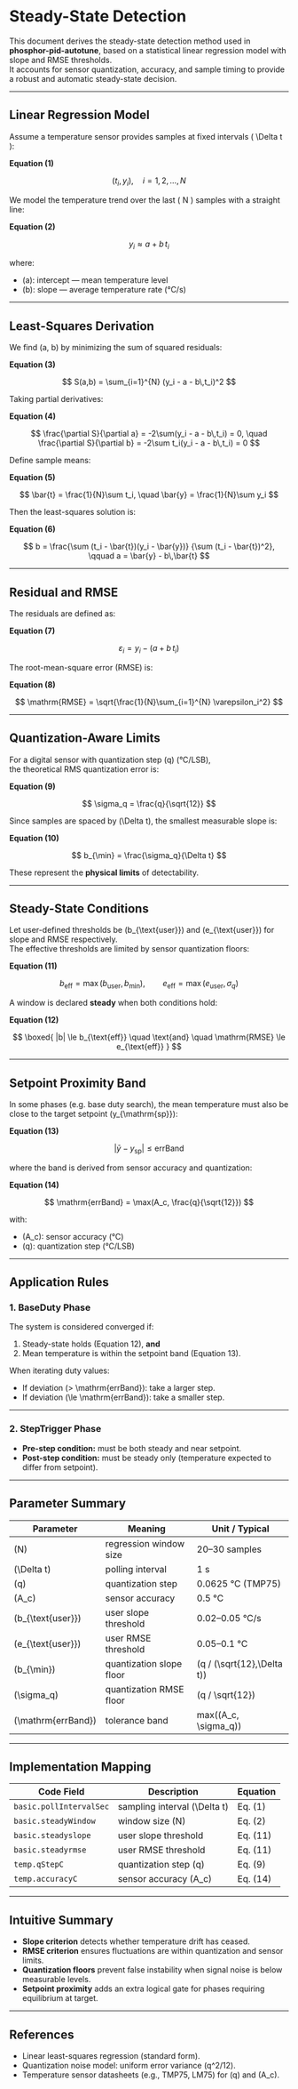 # Steady-State Detection

This document derives the steady-state detection method used in **phosphor-pid-autotune**, based on a
statistical linear regression model with slope and RMSE thresholds.  
It accounts for sensor quantization, accuracy, and sample timing to provide a robust and automatic
steady-state decision.

---

## Linear Regression Model

Assume a temperature sensor provides samples at fixed intervals \( \Delta t \):

**Equation (1)**

$$
(t_i, y_i), \quad i = 1, 2, \dots, N
$$

We model the temperature trend over the last \( N \) samples with a straight line:

**Equation (2)**

$$
y_i \approx a + b\,t_i
$$

where:

- \(a\): intercept — mean temperature level  
- \(b\): slope — average temperature rate (°C/s)

---

## Least-Squares Derivation

We find \(a, b\) by minimizing the sum of squared residuals:

**Equation (3)**

$$
S(a,b) = \sum_{i=1}^{N} (y_i - a - b\,t_i)^2
$$

Taking partial derivatives:

**Equation (4)**

$$
\frac{\partial S}{\partial a} = -2\sum(y_i - a - b\,t_i) = 0,
\quad
\frac{\partial S}{\partial b} = -2\sum t_i(y_i - a - b\,t_i) = 0
$$

Define sample means:

**Equation (5)**

$$
\bar{t} = \frac{1}{N}\sum t_i, \quad
\bar{y} = \frac{1}{N}\sum y_i
$$

Then the least-squares solution is:

**Equation (6)**

$$
b = \frac{\sum (t_i - \bar{t})(y_i - \bar{y})}
         {\sum (t_i - \bar{t})^2},
\qquad
a = \bar{y} - b\,\bar{t}
$$

---

## Residual and RMSE

The residuals are defined as:

**Equation (7)**

$$
\varepsilon_i = y_i - (a + b\,t_i)
$$

The root-mean-square error (RMSE) is:

**Equation (8)**

$$
\mathrm{RMSE} = \sqrt{\frac{1}{N}\sum_{i=1}^{N} \varepsilon_i^2}
$$

---

## Quantization-Aware Limits

For a digital sensor with quantization step \(q\) (°C/LSB),  
the theoretical RMS quantization error is:

**Equation (9)**

$$
\sigma_q = \frac{q}{\sqrt{12}}
$$

Since samples are spaced by \(\Delta t\), the smallest measurable slope is:

**Equation (10)**

$$
b_{\min} = \frac{\sigma_q}{\Delta t}
$$

These represent the **physical limits** of detectability.

---

## Steady-State Conditions

Let user-defined thresholds be \(b_{\text{user}}\) and \(e_{\text{user}}\) for slope and RMSE respectively.  
The effective thresholds are limited by sensor quantization floors:

**Equation (11)**

$$
b_{\text{eff}} = \max(b_{\text{user}}, b_{\min}),
\qquad
e_{\text{eff}} = \max(e_{\text{user}}, \sigma_q)
$$

A window is declared **steady** when both conditions hold:

**Equation (12)**

$$
\boxed{
|b| \le b_{\text{eff}}
\quad \text{and} \quad
\mathrm{RMSE} \le e_{\text{eff}}
}
$$

---

## Setpoint Proximity Band

In some phases (e.g. base duty search), the mean temperature must also
be close to the target setpoint \(y_{\mathrm{sp}}\):

**Equation (13)**

$$
|\bar{y} - y_{\mathrm{sp}}| \le \mathrm{errBand}
$$

where the band is derived from sensor accuracy and quantization:

**Equation (14)**

$$
\mathrm{errBand} = \max(A_c, \frac{q}{\sqrt{12}})
$$

with:

- \(A_c\): sensor accuracy (°C)  
- \(q\): quantization step (°C/LSB)

---

## Application Rules

### 1. BaseDuty Phase

The system is considered converged if:

1. Steady-state holds (Equation 12), **and**  
2. Mean temperature is within the setpoint band (Equation 13).

When iterating duty values:

- If deviation \(> \mathrm{errBand}\): take a larger step.  
- If deviation \(\le \mathrm{errBand}\): take a smaller step.

---

### 2. StepTrigger Phase

- **Pre-step condition:** must be both steady and near setpoint.  
- **Post-step condition:** must be steady only (temperature expected to differ from setpoint).

---

## Parameter Summary

| Parameter | Meaning | Unit / Typical |
|------------|----------|----------------|
| \(N\) | regression window size | 20–30 samples |
| \(\Delta t\) | polling interval | 1 s |
| \(q\) | quantization step | 0.0625 °C (TMP75) |
| \(A_c\) | sensor accuracy | 0.5 °C |
| \(b_{\text{user}}\) | user slope threshold | 0.02–0.05 °C/s |
| \(e_{\text{user}}\) | user RMSE threshold | 0.05–0.1 °C |
| \(b_{\min}\) | quantization slope floor | \(q / (\sqrt{12}\,\Delta t)\) |
| \(\sigma_q\) | quantization RMSE floor | \(q / \sqrt{12}\) |
| \(\mathrm{errBand}\) | tolerance band | max(\(A_c, \sigma_q\)) |

---

## Implementation Mapping

| Code Field | Description | Equation |
|-------------|--------------|-----------|
| `basic.pollIntervalSec` | sampling interval \(\Delta t\) | Eq. (1) |
| `basic.steadyWindow` | window size \(N\) | Eq. (2) |
| `basic.steadyslope` | user slope threshold | Eq. (11) |
| `basic.steadyrmse` | user RMSE threshold | Eq. (11) |
| `temp.qStepC` | quantization step \(q\) | Eq. (9) |
| `temp.accuracyC` | sensor accuracy \(A_c\) | Eq. (14) |

---

## Intuitive Summary

- **Slope criterion** detects whether temperature drift has ceased.  
- **RMSE criterion** ensures fluctuations are within quantization and sensor limits.  
- **Quantization floors** prevent false instability when signal noise is below measurable levels.  
- **Setpoint proximity** adds an extra logical gate for phases requiring equilibrium at target.

---

## References

- Linear least-squares regression (standard form).  
- Quantization noise model: uniform error variance \(q^2/12\).  
- Temperature sensor datasheets (e.g., TMP75, LM75) for \(q\) and \(A_c\).  
